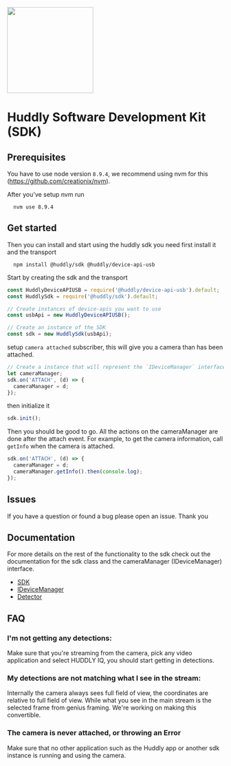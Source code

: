 
<img class="huddly-logo" width="200px" height="auto" src="https://developer.huddly.io/assets/imgs/huddly.png" />

# Huddly Software Development Kit (SDK)

## Prerequisites
You have to use node version ```8.9.4```, we recommend using nvm for this (https://github.com/creationix/nvm).

After you've setup nvm run
```
  nvm use 8.9.4
```

## Get started
Then you can install and start using the huddly sdk you need first install it and the transport
```
  npm install @huddly/sdk @huddly/device-api-usb
```

Start by creating the sdk and the transport

```javascript
const HuddlyDeviceAPIUSB = require('@huddly/device-api-usb').default;
const HuddlySdk = require('@huddly/sdk').default;

// Create instances of device-apis you want to use
const usbApi = new HuddlyDeviceAPIUSB();

// Create an instance of the SDK
const sdk = new HuddlySdk(usbApi);
```

setup ```camera attached``` subscriber, this will give you a camera than has been attached.

```javascript
// Create a instance that will represent the `IDeviceManager` interface
let cameraManager;
sdk.on('ATTACH', (d) => {
  cameraManager = d;
});
```

then initialize it

```javascript
sdk.init();
```

Then you should be good to go. All the actions on the cameraManager are done after the attach event. For example, to get the camera information, call `getInfo` when the camera is attached.

```javascript
sdk.on('ATTACH', (d) => {
  cameraManager = d;
  cameraManager.getInfo().then(console.log);
});
```
## Issues
If you have a question or found a bug please open an issue. Thank you


## Documentation
For more details on the rest of the functionality to the sdk check out the documentation for the sdk class and the cameraManager (IDeviceManager) interface.

 - [SDK](https://developer.huddly.io/classes/HuddlySdk.html)
 - [IDeviceManager](https://developer.huddly.io/interfaces/IDeviceManager.html)
 - [Detector](https://developer.huddly.io/interfaces/IDetector.html)


## FAQ
### I'm not getting any detections:
  Make sure that you're streaming from the camera, pick any video application and select HUDDLY IQ, you should start getting in detections.

### My detections are not matching what I see in the stream:
  Internally the camera always sees full field of view, the coordinates are relative to full field of view. While what you see in the main stream is the selected frame from genius framing. We're working on making this convertible.

### The camera is never attached, or throwing an Error
  Make sure that no other application such as the Huddly app or another sdk instance is running and using the camera.
